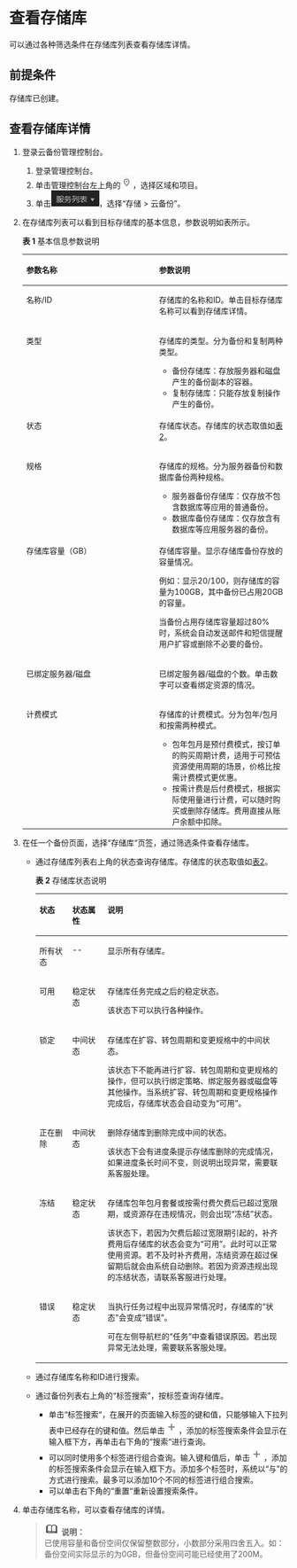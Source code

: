 # 查看存储库<a name="cbr_03_0002"></a>

可以通过各种筛选条件在存储库列表查看存储库详情。

## 前提条件<a name="section451227271115"></a>

存储库已创建。

## 查看存储库详情<a name="section176932024121119"></a>

1.  登录云备份管理控制台。
    1.  登录管理控制台。
    2.  单击管理控制台左上角的![](figures/icon-region.png)，选择区域和项目。
    3.  单击![](figures/icon-list.png)，选择“存储 \> 云备份”。

2.  在存储库列表可以看到目标存储库的基本信息，参数说明如表所示。

    **表 1**  基本信息参数说明

    <a name="table94756339711"></a>
    <table><thead align="left"><tr id="row114761233377"><th class="cellrowborder" valign="top" width="50%" id="mcps1.2.3.1.1"><p id="p144767331471"><a name="p144767331471"></a><a name="p144767331471"></a>参数名称</p>
    </th>
    <th class="cellrowborder" valign="top" width="50%" id="mcps1.2.3.1.2"><p id="p1147613318717"><a name="p1147613318717"></a><a name="p1147613318717"></a>参数说明</p>
    </th>
    </tr>
    </thead>
    <tbody><tr id="row647617331719"><td class="cellrowborder" valign="top" width="50%" headers="mcps1.2.3.1.1 "><p id="p1147633316712"><a name="p1147633316712"></a><a name="p1147633316712"></a>名称/ID</p>
    </td>
    <td class="cellrowborder" valign="top" width="50%" headers="mcps1.2.3.1.2 "><p id="p14476733571"><a name="p14476733571"></a><a name="p14476733571"></a>存储库的名称和ID。单击目标存储库名称可以看到存储库详情。</p>
    </td>
    </tr>
    <tr id="row134763333713"><td class="cellrowborder" valign="top" width="50%" headers="mcps1.2.3.1.1 "><p id="p174766330719"><a name="p174766330719"></a><a name="p174766330719"></a>类型</p>
    </td>
    <td class="cellrowborder" valign="top" width="50%" headers="mcps1.2.3.1.2 "><p id="p647613332713"><a name="p647613332713"></a><a name="p647613332713"></a>存储库的类型。分为备份和复制两种类型。</p>
    <a name="ul76232413103"></a><a name="ul76232413103"></a><ul id="ul76232413103"><li>备份存储库：存放服务器和磁盘产生的备份副本的容器。</li><li>复制存储库：只能存放复制操作产生的备份。</li></ul>
    </td>
    </tr>
    <tr id="row8476153316716"><td class="cellrowborder" valign="top" width="50%" headers="mcps1.2.3.1.1 "><p id="p147613335718"><a name="p147613335718"></a><a name="p147613335718"></a>状态</p>
    </td>
    <td class="cellrowborder" valign="top" width="50%" headers="mcps1.2.3.1.2 "><p id="p184769331713"><a name="p184769331713"></a><a name="p184769331713"></a>存储库状态。存储库的状态取值如<a href="#table27644511104124">表2</a>。</p>
    </td>
    </tr>
    <tr id="row15596260114"><td class="cellrowborder" valign="top" width="50%" headers="mcps1.2.3.1.1 "><p id="p1259715612112"><a name="p1259715612112"></a><a name="p1259715612112"></a>规格</p>
    </td>
    <td class="cellrowborder" valign="top" width="50%" headers="mcps1.2.3.1.2 "><p id="p05975610112"><a name="p05975610112"></a><a name="p05975610112"></a>存储库的规格。分为服务器备份和数据库备份两种规格。</p>
    <a name="ul511413611206"></a><a name="ul511413611206"></a><ul id="ul511413611206"><li>服务器备份存储库：仅存放不包含数据库等应用的普通备份。</li><li>数据库备份存储库：仅存放含有数据库等应用服务器的备份。</li></ul>
    </td>
    </tr>
    <tr id="row13266163591314"><td class="cellrowborder" valign="top" width="50%" headers="mcps1.2.3.1.1 "><p id="p182661635171310"><a name="p182661635171310"></a><a name="p182661635171310"></a>存储库容量（GB）</p>
    </td>
    <td class="cellrowborder" valign="top" width="50%" headers="mcps1.2.3.1.2 "><p id="p1326663511319"><a name="p1326663511319"></a><a name="p1326663511319"></a>存储库容量。显示存储库备份存放的容量情况。</p>
    <p id="p56311453121412"><a name="p56311453121412"></a><a name="p56311453121412"></a>例如：显示20/100，则存储库的容量为100GB，其中备份已占用20GB的容量。</p>
    <p id="p7158101193819"><a name="p7158101193819"></a><a name="p7158101193819"></a>当备份占用存储库容量超过80%时，系统会自动发送邮件和短信提醒用户扩容或删除不必要的备份。</p>
    </td>
    </tr>
    <tr id="row55608661611"><td class="cellrowborder" valign="top" width="50%" headers="mcps1.2.3.1.1 "><p id="p3560464168"><a name="p3560464168"></a><a name="p3560464168"></a>已绑定服务器/磁盘</p>
    </td>
    <td class="cellrowborder" valign="top" width="50%" headers="mcps1.2.3.1.2 "><p id="p85601631619"><a name="p85601631619"></a><a name="p85601631619"></a>已绑定服务器/磁盘的个数。单击数字可以查看绑定资源的情况。</p>
    </td>
    </tr>
    <tr id="row2915195031612"><td class="cellrowborder" valign="top" width="50%" headers="mcps1.2.3.1.1 "><p id="p99161504169"><a name="p99161504169"></a><a name="p99161504169"></a>计费模式</p>
    </td>
    <td class="cellrowborder" valign="top" width="50%" headers="mcps1.2.3.1.2 "><p id="p791615071611"><a name="p791615071611"></a><a name="p791615071611"></a>存储库的计费模式。分为包年/包月和按需两种模式。</p>
    <a name="ul82051017576"></a><a name="ul82051017576"></a><ul id="ul82051017576"><li>包年包月是预付费模式，按订单的购买周期计费，适用于可预估资源使用周期的场景，价格比按需计费模式更优惠。</li><li>按需计费是后付费模式，根据实际使用量进行计费，可以随时购买或删除存储库。费用直接从账户余额中扣除。</li></ul>
    </td>
    </tr>
    </tbody>
    </table>

3.  在任一个备份页面，选择“存储库“页签，通过筛选条件查看存储库。
    -   通过存储库列表右上角的状态查询存储库。存储库的状态取值如[表2](#table27644511104124)。

        **表 2**  存储库状态说明

        <a name="table27644511104124"></a>
        <table><thead align="left"><tr id="row60378258104124"><th class="cellrowborder" valign="top" width="13%" id="mcps1.2.4.1.1"><p id="p58800757104124"><a name="p58800757104124"></a><a name="p58800757104124"></a>状态</p>
        </th>
        <th class="cellrowborder" valign="top" width="14.000000000000002%" id="mcps1.2.4.1.2"><p id="p65240856104124"><a name="p65240856104124"></a><a name="p65240856104124"></a>状态属性</p>
        </th>
        <th class="cellrowborder" valign="top" width="73%" id="mcps1.2.4.1.3"><p id="p50017955104124"><a name="p50017955104124"></a><a name="p50017955104124"></a>说明</p>
        </th>
        </tr>
        </thead>
        <tbody><tr id="row3808446420388"><td class="cellrowborder" valign="top" width="13%" headers="mcps1.2.4.1.1 "><p id="p721585820388"><a name="p721585820388"></a><a name="p721585820388"></a>所有状态</p>
        </td>
        <td class="cellrowborder" valign="top" width="14.000000000000002%" headers="mcps1.2.4.1.2 "><p id="p4761360720388"><a name="p4761360720388"></a><a name="p4761360720388"></a>--</p>
        </td>
        <td class="cellrowborder" valign="top" width="73%" headers="mcps1.2.4.1.3 "><p id="p3149697320388"><a name="p3149697320388"></a><a name="p3149697320388"></a>显示所有存储库。</p>
        </td>
        </tr>
        <tr id="row24922559104124"><td class="cellrowborder" valign="top" width="13%" headers="mcps1.2.4.1.1 "><p id="p5461395104124"><a name="p5461395104124"></a><a name="p5461395104124"></a>可用</p>
        </td>
        <td class="cellrowborder" valign="top" width="14.000000000000002%" headers="mcps1.2.4.1.2 "><p id="p39719880104124"><a name="p39719880104124"></a><a name="p39719880104124"></a>稳定状态</p>
        </td>
        <td class="cellrowborder" valign="top" width="73%" headers="mcps1.2.4.1.3 "><p id="p63193734104124"><a name="p63193734104124"></a><a name="p63193734104124"></a>存储库任务完成之后的稳定状态。</p>
        <p id="p31872695104124"><a name="p31872695104124"></a><a name="p31872695104124"></a>该状态下可以执行各种操作。</p>
        </td>
        </tr>
        <tr id="row1118411234377"><td class="cellrowborder" valign="top" width="13%" headers="mcps1.2.4.1.1 "><p id="p10184102303719"><a name="p10184102303719"></a><a name="p10184102303719"></a>锁定</p>
        </td>
        <td class="cellrowborder" valign="top" width="14.000000000000002%" headers="mcps1.2.4.1.2 "><p id="p19185142314379"><a name="p19185142314379"></a><a name="p19185142314379"></a>中间状态</p>
        </td>
        <td class="cellrowborder" valign="top" width="73%" headers="mcps1.2.4.1.3 "><p id="p918522343717"><a name="p918522343717"></a><a name="p918522343717"></a>存储库在扩容、转包周期和变更规格中的中间状态。</p>
        <p id="p143261947194812"><a name="p143261947194812"></a><a name="p143261947194812"></a>该状态下不能再进行扩容、转包周期和变更规格的操作，但可以执行绑定策略、绑定服务器或磁盘等其他操作。当系统扩容、转包周期和变更规格操作完成后，存储库状态会自动变为“可用”。</p>
        </td>
        </tr>
        <tr id="row18813114343911"><td class="cellrowborder" valign="top" width="13%" headers="mcps1.2.4.1.1 "><p id="p1681354319391"><a name="p1681354319391"></a><a name="p1681354319391"></a>正在删除</p>
        </td>
        <td class="cellrowborder" valign="top" width="14.000000000000002%" headers="mcps1.2.4.1.2 "><p id="p15813134313399"><a name="p15813134313399"></a><a name="p15813134313399"></a>中间状态</p>
        </td>
        <td class="cellrowborder" valign="top" width="73%" headers="mcps1.2.4.1.3 "><p id="p37330014104124"><a name="p37330014104124"></a><a name="p37330014104124"></a>删除存储库到删除完成中间的状态。</p>
        <p id="p425806104124"><a name="p425806104124"></a><a name="p425806104124"></a>该状态下会有进度条提示存储库删除的完成情况，如果进度条长时间不变，则说明出现异常，需要联系客服处理。</p>
        </td>
        </tr>
        <tr id="row063617335376"><td class="cellrowborder" valign="top" width="13%" headers="mcps1.2.4.1.1 "><p id="p1663663318375"><a name="p1663663318375"></a><a name="p1663663318375"></a>冻结</p>
        </td>
        <td class="cellrowborder" valign="top" width="14.000000000000002%" headers="mcps1.2.4.1.2 "><p id="p46361033183711"><a name="p46361033183711"></a><a name="p46361033183711"></a>稳定状态</p>
        </td>
        <td class="cellrowborder" valign="top" width="73%" headers="mcps1.2.4.1.3 "><p id="p8636153311370"><a name="p8636153311370"></a><a name="p8636153311370"></a>存储库包年包月套餐或按需付费欠费后已超过宽限期，或资源存在违规情况，则会出现“冻结”状态。</p>
        <p id="p117413419463"><a name="p117413419463"></a><a name="p117413419463"></a>该状态下，若因为欠费后超过宽限期引起的，补齐费用后存储库的状态会变为“可用”。此时可以正常使用资源。若不及时补齐费用，冻结资源在超过保留期后就会由系统自动删除。若因为资源违规出现的冻结状态，请联系客服进行处理。</p>
        </td>
        </tr>
        <tr id="row3832257104124"><td class="cellrowborder" valign="top" width="13%" headers="mcps1.2.4.1.1 "><p id="p41977438104124"><a name="p41977438104124"></a><a name="p41977438104124"></a>错误</p>
        </td>
        <td class="cellrowborder" valign="top" width="14.000000000000002%" headers="mcps1.2.4.1.2 "><p id="p44729307104124"><a name="p44729307104124"></a><a name="p44729307104124"></a>稳定状态</p>
        </td>
        <td class="cellrowborder" valign="top" width="73%" headers="mcps1.2.4.1.3 "><p id="p66304096104124"><a name="p66304096104124"></a><a name="p66304096104124"></a>当执行任务过程中出现异常情况时，存储库的“状态”会变成“错误”。</p>
        <p id="p1529135774110"><a name="p1529135774110"></a><a name="p1529135774110"></a>可在左侧导航栏的“任务”中查看错误原因。若出现异常无法处理，需要联系客服处理。</p>
        </td>
        </tr>
        </tbody>
        </table>

    -   通过存储库名称和ID进行搜索。
    -   通过备份列表右上角的“标签搜索”，按标签查询存储库。
        -   单击“标签搜索“，在展开的页面输入标签的键和值，只能够输入下拉列表中已经存在的键和值。然后单击![](figures/icon-add.png)，添加的标签搜索条件会显示在输入框下方，再单击右下角的“搜索“进行查询。
        -   可以同时使用多个标签进行组合查询。输入键和值后，单击![](figures/icon-add.png)，添加的标签搜索条件会显示在输入框下方。添加多个标签时，系统以“与”的方式进行搜索。最多可以添加10个不同的标签进行组合搜索。
        -   可以单击右下角的“重置“重新设置搜索条件。

4.  单击存储库名称，可以查看存储库的详情。

    >![](public_sys-resources/icon-note.gif) **说明：**   
    >已使用容量和备份空间仅保留整数部分，小数部分采用四舍五入。如：备份空间实际显示的为0GB，但备份空间可能已经使用了200M。  


